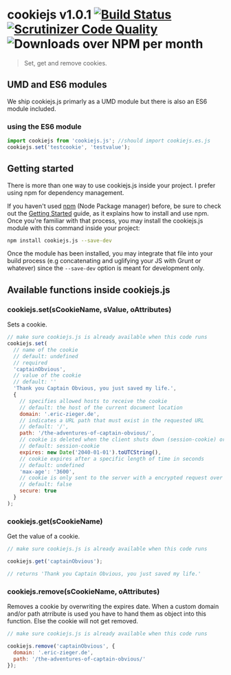 # cookiejs v1.0.1 [![Build Status](https://scrutinizer-ci.com/g/theZieger/cookiejs.js/badges/build.png?b=master)](https://scrutinizer-ci.com/g/theZieger/cookiejs.js/build-status/master) [![Scrutinizer Code Quality](https://scrutinizer-ci.com/g/theZieger/cookiejs.js/badges/quality-score.png?b=master)](https://scrutinizer-ci.com/g/theZieger/cookiejs.js/?branch=master) ![Downloads over NPM per month](https://img.shields.io/npm/dm/cookiejs.js.svg?maxAge=7200&colorB=cb3837)

> Set, get and remove cookies.

## UMD and ES6 modules

We ship cookiejs.js primarly as a UMD module but there is also an ES6 module included.

### using the ES6 module

```javascript
import cookiejs from 'cookiejs.js'; //should import cookiejs.es.js
cookiejs.set('testcookie', 'testvalue');
```

## Getting started

There is more than one way to use cookiejs.js inside your project. I prefer using npm for dependency management.

If you haven't used [npm](http://npmjs.com/) (Node Package manager) before, be sure to check out the [Getting Started](https://docs.npmjs.com/getting-started/what-is-npm) guide, as it explains how to install and use npm. Once you're familiar with that process, you may install the cookiejs.js module with this command inside your project:

```bash
npm install cookiejs.js --save-dev
```

Once the module has been installed, you may integrate that file into your build process (e.g concatenating and uglifying your JS with Grunt or whatever) since the `--save-dev` option is meant for development only.

## Available functions inside cookiejs.js

### cookiejs.set(sCookieName, sValue, oAttributes)

Sets a cookie.

```javascript
// make sure cookiejs.js is already available when this code runs
cookiejs.set(
  // name of the cookie
  // default: undefined
  // required
  'captainObvious',
  // value of the cookie
  // default: ''
  'Thank you Captain Obvious, you just saved my life.',
  {
    // specifies allowed hosts to receive the cookie
    // default: the host of the current document location
    domain: '.eric-zieger.de',
    // indicates a URL path that must exist in the requested URL
    // default: '/',
    path: '/the-adventures-of-captain-obvious/',
    // cookie is deleted when the client shuts down (session-cookie) or when the expire date is reached
    // default: session-cookie
    expires: new Date('2040-01-01').toUTCString(),
    // cookie expires after a specific length of time in seconds
    // default: undefined
    'max-age': '3600',
    // cookie is only sent to the server with a encrypted request over the HTTPS protocol
    // default: false
    secure: true
  }
);
```

### cookiejs.get(sCookieName)

Get the value of a cookie.

```javascript
// make sure cookiejs.js is already available when this code runs

cookiejs.get('captainObvious');

// returns 'Thank you Captain Obvious, you just saved my life.'
```

### cookiejs.remove(sCookieName, oAttributes)

Removes a cookie by overwriting the expires date.
When a custom domain and/or path atrribute is used you have to hand them as object into this function.
Else the cookie will not get removed.

```javascript
// make sure cookiejs.js is already available when this code runs

cookiejs.remove('captainObvious', {
  domain: '.eric-zieger.de',
  path: '/the-adventures-of-captain-obvious/'
});
```
